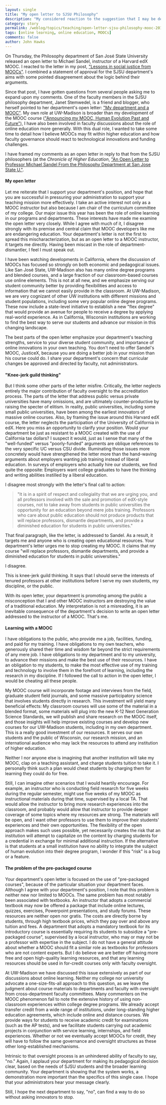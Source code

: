 ```yaml
---
layout: single 
title: "My open letter to SJSU Philosophy" 
description: "My considered reaction to the suggestion that I may be destroying education" 
category: story
permalink: /weblog/topics/teaching/open-letter-sjsu-philosophy-mooc-2013.html
tags: [online learning, online education, MOOCs] 
comments: false 
author: John Hawks 
---
```


On Thursday, the Philosophy department of San Jos&eacute; State University released an open letter to Michael Sandel, instructor of a Harvard edX MOOC. I reacted to the letter in my post, <a href="http://johnhawks.net/weblog/topics/teaching/mooc-san-jose-state-philosophy-2013.html">"Lessons in social justice from MOOCs"</a>. I combined a statement of approval for the SJSU department's aims with some pointed disagreement about the logic behind their arguments. 



Since that post, I have gotten questions from several people asking me to expand upon my comments. One of the faculty members in the SJSU philosophy department, Janet Stemwedel, is a friend and blogger, who herself pointed to her department's open letter: <a href="http://scientopia.org/blogs/ethicsandscience/2013/05/02/my-department-and-a-mooc/">"My department and a MOOC"</a>. My own role at UW-Madison is broader than my development of the MOOC course (<a href="http://johnhawks.net/courses/mooc/hawks-mooc-first-announcement-2013.html">"Announcing my MOOC, Human Evolution Past and Future"</a>), I have also been involved in faculty discussions about the role of online education more generally. With this dual role, I wanted to take some time to detail how I believe MOOCs may fit within higher education and how faculty governance should react to technological innovations and funding challenges. 



I have framed my comments as an open letter in reply to that from the SJSU philosophers (at the <em>Chronicle of Higher Education</em>, <a href="http://chronicle.com/article/The-Document-an-Open-Letter/138937/">"An Open Letter to Professor Michael Sandel From the Philosophy Department at San Jose State U."</a>. 



<h4>My open letter</h4>



Let me reiterate that I support your department's position, and hope that you are successful in pressuring your administration to support your teaching mission more effectively. I take an active interest not only as a MOOC instructor but also because I am chair of the curriculum committee of my college. Our major issue this year has been the role of online learning in our programs and departments. These interests have made me examine the open letter very closely. While I agree with much of it, I disagree strongly with its premise and central claim that MOOC developers like me are endangering education. Your department's letter is not the first to spread this mischaracterization, but as an open letter to a MOOC instructor, it targets me directly. Having been miscast in the role of department-dismantler, I feel I must speak out. 



I have been watching developments in California, where the discussion of MOOCs has focused so strongly on both economic and pedagogical issues. Like San Jos&eacute; State, UW-Madison also has many online degree programs and blended courses, and a large fraction of our classroom-based courses use online elements. This is not at all new, and we emphasize serving our student community better by providing flexibilities and access to information that we cannot easily provide in the classroom. At UW-Madison, we are very cognizant of other UW institutions with different missions and student populations, including some very popular online degree programs. These now include a state-level initiative to establish a new "flex degree" that would provide an avenue for people to receive a degree by applying real-world experience. As in California, Wisconsin institutions are working to find the best way to serve our students and advance our mission in this changing landscape. 



The best parts of the open letter emphasize your department's teaching strengths, service to your diverse student community, and importance of online innovations in your own teaching. You don't need to offer Sandel's MOOC, JusticeX, because you are doing a better job in your mission than his course could do. I share your department's concern that curricular changes be approved and directed by faculty, not administrators. 



<h4>"Knee-jerk guild thinking"</h4>



But I think some other parts of the letter misfire. Critically, the letter neglects entirely the major contribution of faculty oversight to the accreditation process. The parts of the letter that address public versus private universities have many omissions, and are ultimately counter-productive by raising the specter of elitism. In reality, public universities, including some small public universities, have been among the earliest innovators of massive online courses. Also, by framing the issue around this Harvard edX course, the letter neglects the participation of the University of California in edX. Here you miss an opportunity to clarify your position. Would your department be just as resistant to a MOOC created with the use of California tax dollars? I suspect it would, just as I sense that many of the "well-funded" versus "poorly-funded" arguments are oblique references to the very specific UC versus CSU divide. Illuminating those issues more concretely would have strengthened the letter more than the hand-waving arguments about employers wanting job training instead of liberal education. In surveys of employers who actually hire our students, we find quite the opposite: Employers want college graduates to have the thinking and writing abilities instilled by a liberal education.



I disagree most strongly with the letter's final call to action: 



<blockquote>"It is in a spirit of respect and collegiality that we are urging you, and all professors involved with the sale and promotion of edX-style courses, not to take away from students in public universities the opportunity for an education beyond mere jobs training. Professors who care about public education should not produce products that will replace professors, dismantle departments, and provide a diminished education for students in public universities."</blockquote>



That final paragraph, like the letter, is addressed to Sandel. As a result, it targets me and anyone who is creating open educational resources. Your department's letter urges me to stop creating my MOOC. It claims that my course "will replace professors, dismantle departments, and provide a diminished education for students in public universities."



I disagree.



This is knee-jerk guild thinking. It says that I should serve the interests of tenured professors at other institutions before I serve my own students, my discipline, or the public. 



With its open letter, your department is promoting among the public a misconception that I and other MOOC instructors are destroying the value of a traditional education. My interpretation is not a misreading, it is an inevitable consequence of the department's decision to write an open letter addressed to the instructor of a MOOC. That's me.



<h4>Learning with a MOOC</h4>



I have obligations to the public, who provide me a job, facilities, funding, and paid for my training. I have obligations to my own teachers, who generously shared their time and wisdom far beyond the strict requirements of any mere job. I have obligations to my department and to my university, to advance their missions and make the best use of their resources. I have an obligation to my students, to make the most effective use of my training and technology to involve them in the forefront of learning, including the research in my discipline. If I followed the call to action in the open letter, I would be cheating all these people. 



My MOOC course will incorporate footage and interviews from the field, graduate student field journals, and some massive participatory science that involves students directly in research. This investment will yield many beneficial effects: My classroom courses will use some of the material in a blended format, some materials will plug into the new K-12 Next Generation Science Standards, we will publish and share research on the MOOC itself, and those insights will help improve existing courses and develop new courses for our UW-Madison students, including in my own department. This is a really good investment of our resources. It serves our own students and the public of Wisconsin, our research mission, and an international audience who may lack the resources to attend any institution of higher education.



Neither I nor anyone else is imagining that another institution will take my MOOC, clap on a teaching assistant, and charge students tuition to take it. I personally think such a plan would cheat students by charging them for learning they could do for free. 



Still, I can imagine other scenarios that I would heartily encourage. For example, an instructor who is conducting field research for five weeks during the regular semester, might use five weeks of my MOOC as instructional materials during that time, supervised by a local TA. That would allow the instructor to bring more research experiences into the classroom, and probably would allow that instructor to provide deeper coverage of some topics where my resources are strong. The materials will be open, and I want other professors to use them to improve their students' experiences and their own opportunities. The flexibility of the open approach makes such uses possible, yet necessarily creates the risk that an institution will attempt to capitalize on the content by charging students for a credential in exchange for minimal additional instruction. If the alternative is that students at a small institution have no ability to integrate the subject of human evolution into their degree program, I wonder if this "risk" is a bug or a feature.



<h4>The problem of the pre-packaged course</h4>



Your department's open letter is focused on the use of "pre-packaged courses", because of the particular situation your department faces. Although I agree with your department's position, I note that this problem is neither new nor limited to MOOCs. The same problem has most notably been associated with textbooks. An instructor that adopts a commercial textbook may now be offered a package that include online lectures, quizzes, exercises, Powerpoint presentations, and study forums. These resources are neither open nor gratis. The costs are directly borne by students, through high textbook prices, which they pay over and above any tuition and fees. A department that adopts a mandatory textbook for its introductory course is essentially requiring its students to subsidize a "pre-packaged course", supervised by a local instructor, who may or may not be a professor with expertise in the subject. I do not have a general attitude about whether a MOOC should fit a similar role as textbooks for professors who are not content experts. But I do believe we are better off having more free and open high-quality learning resources, and that any learning resources should be used in for-credit courses only with faculty oversight. 



At UW-Madison we have discussed this issue extensively as part of our discussions about online learning. Neither my college nor university advocate a one-size-fits-all approach to this question, as we leave the judgment about course materials to departments and faculty with oversight from cross-department faculty committees. Many commenters on the MOOC phenomenon fail to note the extensive history of using non-classroom experiences within college degree programs. We already accept transfer credit from a wide range of institutions, under long-standing higher education agreements, which include online and distance courses. We provide ways for students to receive academic credit for examinations (such as the AP tests), and we facilitate students carrying out academic projects in conjunction with service learning, internships, and field experiences. Whether or not we eventually accept MOOCs for credit, they will have to follow the same governance and oversight structures as these other long-established mechanisms. 



Intrinsic to that oversight process is an unhindered ability of faculty to say, "no." Again, I applaud your department for making its pedagogical decision clear, based on the needs of SJSU students and the broader learning community. Your department is showing that the system works, a demonstration more important than the specifics of this single case. I hope that your administrators hear your message clearly.



Still, I hope the next department to say, "no", can find a way to do so without asking innovators to stop.



